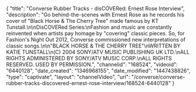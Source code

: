 {
    "title": "Converse Rubber Tracks - disCOVERed: Ernest Rose Interview",
    "description": "Go behind-the-scenes with Ernest Rose as he records his cover of \"Black Horse & The Cherry Tree\" made famous by KT Tunstall.\n\nDisCOVERed Series:\nFashion and music are constantly reinvented when artists pay homage by \"covering\" classic pieces. So, for Fashion's Night Out 2012, Converse commissioned new interpretations of classic songs.\n\n\"BLACK HORSE & THE CHERRY TREE\"\nWRITTEN BY KATIE TUNSTALL\n(C) 2004 SONY\/ATV MUSIC PUBLISHING UK LTD.\nALL RIGHTS ADMINISTERED BY SONY\/ATV MUSIC CORP.\nALL RIGHTS RESERVED. USED BY PERMISSION.",
    "channelid": "168524",
    "videoid": "6440128",
    "date_created": "1346968155",
    "date_modified": "1447438826",
    "type": "captivate",
    "layout": "channelVideo",
    "url": "\/converse\/converse-rubber-tracks-discovered-ernest-rose-interview\/168524-6440128"
}